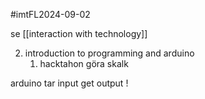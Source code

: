 #imtFL2024-09-02

se [[interaction with technology]]

2. introduction to programming and arduino
	1. hacktahon göra skalk

arduino tar input get output !




